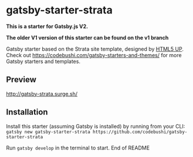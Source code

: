 # gatsby-starter-strata

**This is a starter for Gatsby.js V2.**

**The older V1 version of this starter can be found on the v1 branch**

Gatsby starter based on the Strata site template, designed by [HTML5 UP](https://html5up.net/strata). Check out https://codebushi.com/gatsby-starters-and-themes/ for more Gatsby starters and templates.

## Preview

http://gatsby-strata.surge.sh/

## Installation

Install this starter (assuming Gatsby is installed) by running from your CLI:
`gatsby new gatsby-starter-strata https://github.com/codebushi/gatsby-starter-strata`

Run `gatsby develop` in the terminal to start.
End of README

